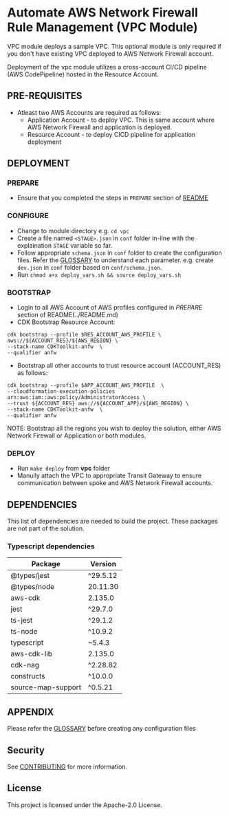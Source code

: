 # Automate AWS Network Firewall Rule Management (VPC Module)

VPC module deploys a sample VPC. This optional module is only required if you don't have existing VPC deployed to AWS Network Firewall account.

Deployment of the vpc module utilizes a cross-account CI/CD pipeline (AWS CodePipeline) hosted in the Resource Account.

## PRE-REQUISITES

* Atleast two AWS Accounts are required as follows: 
    * Application Account - to deploy VPC. This is same account where AWS Network Firewall and application is deployed.
    * Resource Account - to deploy CICD pipeline for application deployment

## DEPLOYMENT

### PREPARE

* Ensure that you completed the steps in `PREPARE` section of [README](../README.md) 

### CONFIGURE

* Change to module directory e.g. `cd vpc`
* Create a file named `<STAGE>.json` in `conf` folder in-line with the explaination `STAGE` variable so far.
* Follow appropriate `schema.json` in `conf` folder to create the configuration files. Refer the [GLOSSARY](../GLOSSARY.md) to understand each parameter. e.g. create `dev.json` in `conf` folder based on `conf/schema.json`.
* Run `chmod a+x deploy_vars.sh && source deploy_vars.sh`

### BOOTSTRAP
* Login to all AWS Account of AWS profiles configured in *PREPARE* section of README(../README.md) 
* CDK Bootstrap Resource Account:

```
cdk bootstrap --profile $RES_ACCOUNT_AWS_PROFILE \
aws://${ACCOUNT_RES}/${AWS_REGION} \
--stack-name CDKToolkit-anfw  \
--qualifier anfw
```

* Bootstrap all other accounts to trust resource account (ACCOUNT_RES) as follows:

```
cdk bootstrap --profile $APP_ACCOUNT_AWS_PROFILE  \
--cloudformation-execution-policies arn:aws:iam::aws:policy/AdministratorAccess \
--trust ${ACCOUNT_RES} aws://${ACCOUNT_APP}/${AWS_REGION} \
--stack-name CDKToolkit-anfw  \
--qualifier anfw
```

NOTE: Bootstrap all the regions you wish to deploy the solution, either AWS Network Firewall or Application or both modules.

### DEPLOY
* Run `make deploy` from **vpc** folder
* Manully attach the VPC to appropriate Transit Gateway to ensure communication between spoke and AWS Network Firewall accounts.

## DEPENDENCIES

This list of dependencies are needed to build the project.
These packages are not part of the solution.

### Typescript dependencies

| Package          | Version    |
|------------------|------------|
| @types/jest      | ^29.5.12   |
| @types/node      | 20.11.30   |
| aws-cdk          | 2.135.0    |
| jest             | ^29.7.0    |
| ts-jest          | ^29.1.2    |
| ts-node          | ^10.9.2    |
| typescript       | ~5.4.3     |
| aws-cdk-lib      | 2.135.0    |
| cdk-nag          | ^2.28.82   |
| constructs       | ^10.0.0    |
| source-map-support | ^0.5.21  |

## APPENDIX

Please refer the [GLOSSARY](../GLOSSARY.md) before creating any configuration files

## Security

See [CONTRIBUTING](../CONTRIBUTING.md#security-issue-notifications) for more information.

## License

This project is licensed under the Apache-2.0 License.

